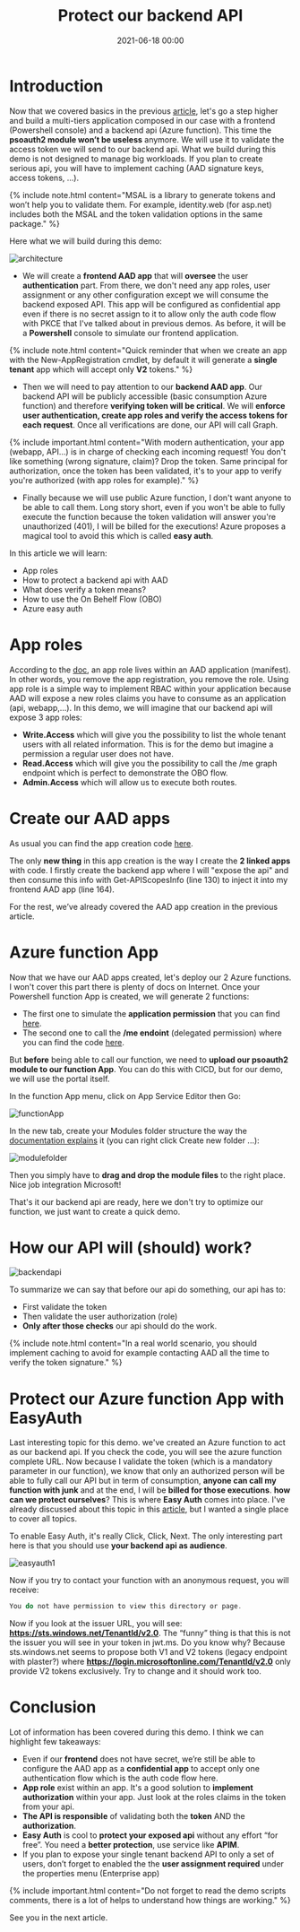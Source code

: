 ﻿---
title: Protect our backend API
date: 2021-06-18 00:00
categories: [identity]
tags: [identity,Powershell,AAD]
---

# Introduction

Now that we covered basics in the previous [article](https://scomnewbie.github.io/posts/howtousemodernauth/), let's go a step higher and build a multi-tiers application composed in our case with a frontend (Powershell console) and a backend api (Azure function). This time the **psoauth2 module won’t be useless** anymore. We will use it to validate the access token we will send to our backend api. What we build during this demo is not designed to manage big workloads. If you plan to create serious api, you will have to implement caching (AAD signature keys, access tokens, …).

{% include note.html content="MSAL is a library to generate tokens and won’t help you to validate them. For example, identity.web (for asp.net) includes both the MSAL and the token validation options in the same package." %}

Here what we will build during this demo:

![architecture](/assets/img/2021-06-18/architecture2.png)

* We will create a **frontend AAD app** that will **oversee** the user **authentication** part. From there, we don't need any app roles, user assignment or any other configuration except we will consume the backend exposed API. This app will be configured as confidential app even if there is no secret assign to it to allow only the auth code flow with PKCE that I've talked about in previous demos. As before, it will be a **Powershell** console to simulate our frontend application.

{% include note.html content="Quick reminder that when we create an app with the New-AppRegistration cmdlet, by default it will generate a **single tenant** app which will accept only **V2** tokens." %}

* Then we will need to pay attention to our **backend AAD app**. Our backend API will be publicly accessible (basic consumption Azure function) and therefore **verifying token will be critical**. We will **enforce user authentication, create app roles and verify the access tokens for each request**. Once all verifications are done, our API will call Graph.

{% include important.html content="With modern authentication, your app (webapp, API...) is in charge of checking each incoming request! You don't like something (wrong signature, claim)? Drop the token. Same principal for authorization, once the token has been validated, it's to your app to verify you're authorized (with app roles for example)." %}

* Finally because we will use public Azure function, I don't want anyone to be able to call them. Long story short, even if you won't be able to fully execute the function because the token validation will answer you're unauthorized (401), I will be billed for the executions! Azure proposes a magical tool to avoid this which is called **easy auth**.

In this article we will learn:
* App roles
* How to protect a backend api with AAD
* What does verify a token means?
* How to use the On Behelf Flow (OBO)
* Azure easy auth

# App roles

According to the [doc](https://docs.microsoft.com/en-us/azure/active-directory/develop/howto-add-app-roles-in-azure-ad-apps), an app role lives within an AAD application (manifest). In other words, you remove the app registration, you remove the role. Using app role is a simple way to implement RBAC within your application because AAD will expose a new roles claims you have to consume as an application (api, webapp,...). In this demo, we will imagine that our backend api will expose 3 app roles:

* **Write.Access** which will give you the possibility to list the whole tenant users with all related information. This is for the demo but imagine a permission a regular user does not have.
* **Read.Access** which will give you the possibility to call the /me graph endpoint which is perfect to demonstrate the OBO flow.
* **Admin.Access** which will allow us to execute both routes.

# Create our AAD apps

As usual you can find the app creation code [here](https://github.com/SCOMnewbie/psoauth2/blob/main/Examples/Powershell/07-Script-MultiTiers-AzureFunc-Application/07-Demo-Deployment.ps1).

The only **new thing** in this app creation is the way I create the **2 linked apps** with code. I firstly create the backend app where I will "expose the api" and then consume this info with Get-APIScopesInfo (line 130) to inject it into my frontend AAD app (line 164).

For the rest, we’ve already covered the AAD app creation in the previous article.

# Azure function App

Now that we have our AAD apps created, let's deploy our 2 Azure functions. I won't cover this part there is plenty of docs on Internet. Once your Powershell function App is created, we will generate 2 functions:

* The first one to simulate the **application permission** that you can find [here](https://github.com/SCOMnewbie/psoauth2/blob/main/Examples/Powershell/07-Script-MultiTiers-AzureFunc-Application/FunctionApp/run.ps1). 
* The second one to call the **/me endoint** (delegated permission) where you can find the code [here](https://github.com/SCOMnewbie/psoauth2/blob/main/Examples/Powershell/08-Script-MultiTiers-AzureFunc-Delegated-OBO/FunctionApp/run.ps1).

But **before** being able to call our function, we need to **upload our psoauth2 module to our function App**. You can do this with CICD, but for our demo, we will use the portal itself.

In the function App menu, click on App Service Editor then Go:

![functionApp](/assets/img/2021-06-18/functionApp.png)

In the new tab, create your Modules folder structure the way the [documentation explains](https://docs.microsoft.com/en-us/azure/azure-functions/functions-reference-powershell?tabs=portal#folder-structure) it (you can right click Create new folder ...):

![modulefolder](/assets/img/2021-06-18/modulefolder.png)

Then you simply have to **drag and drop the module files** to the right place. Nice job integration Microsoft!

That's it our backend api are ready, here we don't try to optimize our function, we just want to create a quick demo.

# How our API will (should) work?

![backendapi](/assets/img/2021-06-18/AzFlowchart.jpg)

To summarize we can say that before our api do something, our api has to:

* First validate the token
* Then validate the user authorization (role)
* **Only after those checks** our api should do the work.

{% include note.html content="In a real world scenario, you should implement caching to avoid for example contacting AAD all the time to verify the token signature." %}

# Protect our Azure function App with EasyAuth

Last interesting topic for this demo. we've created an Azure function to act as our backend api. If you check the code, you will see the azure function complete URL. Now because I validate the token (which is a mandatory parameter in our function), we know that only an authorized person will be able to fully call our API but in term of consumption, **anyone can call my function with junk** and at the end, I will be **billed for those executions**. **how can we protect ourselves**? This is where **Easy Auth** comes into place. I've already discussed about this topic in this [article](https://scomnewbie.github.io/posts/roleswithazfunc/), but I wanted a single place to cover all topics.

To enable Easy Auth, it's really Click, Click, Next. The only interesting part here is that you should use **your backend api as audience**.

![easyauth1](/assets/img/2021-06-18/easyauth.png)

Now if you try to contact your function with an anonymous request, you will receive:

``` Powershell
You do not have permission to view this directory or page.
```

Now if you look at the issuer URL, you will see: **https://sts.windows.net/TenantId/v2.0**. The “funny” thing is that this is not the issuer you will see in your token in jwt.ms. Do you know why? Because sts.windows.net seems to propose both V1 and V2 tokens (legacy endpoint with plaster?) where **https://login.microsoftonline.com/TenantId/v2.0** only provide V2 tokens exclusively. Try to change and it should work too.

# Conclusion

Lot of information has been covered during this demo. I think we can highlight few takeaways:

* Even if our **frontend** does not have secret, we’re still be able to configure the AAD app as a **confidential app** to accept only one authentication flow which is the auth code flow here.
* **App role** exist within an app. It's a good solution to **implement authorization** within your app. Just look at the roles claims in the token from your api.
* **The API is responsible** of validating both the **token** AND the **authorization**.
* **Easy Auth** is cool to **protect your exposed api** without any effort “for free”. You need a **better protection**, use service like **APIM**.
* If you plan to expose your single tenant backend API to only a set of users, don’t forget to enabled the the **user assignment required** under the properties menu (Enterprise app)

{% include important.html content="Do not forget to read the demo scripts comments, there is a lot of helps to understand how things are working." %}

See you in the next article.

